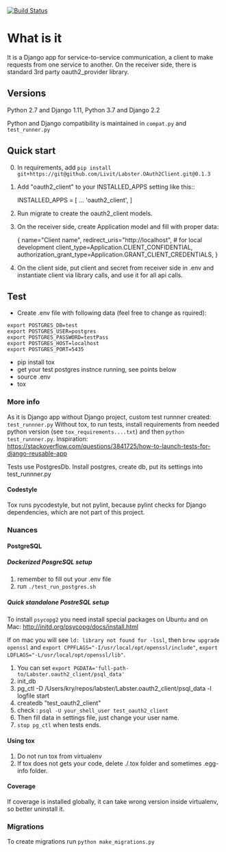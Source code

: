 [![Build Status](https://drone.labster.com/api/badges/Livit/Labster.OAuth2Client/status.svg)](https://drone.labster.com/Livit/Labster.OAuth2Client)

What is it
=====

It is a Django app for service-to-service communication, a client to make requests from one service to another.
On the receiver side, there is standard 3rd party oauth2_provider library.

Versions
--------
Python 2.7 and Django 1.11,
Python 3.7 and Django 2.2

Python and Django compatibility is maintained in `compat.py` and `test_runner.py`

Quick start
-----------

0. In requirements, add `pip install git+https://git@github.com/Livit/Labster.OAuth2Client.git@0.1.3`

1. Add "oauth2_client" to your INSTALLED_APPS setting like this::

    INSTALLED_APPS = [
        ...
        'oauth2_client',
    ]

2. Run migrate to create the oauth2_client models.

3. On the receiver side, create Application model and fill with proper data:

    {
        name="Client name",
        redirect_uris="http://localhost",  # for local development
        client_type=Application.CLIENT_CONFIDENTIAL,
        authorization_grant_type=Application.GRANT_CLIENT_CREDENTIALS,
    }

4. On the client side, put client and secret from receiver side in .env and instantiate client via library calls, and use it for all api calls.


Test
----
- Create .env file with following data (feel free to change as rquired):
```shell script
export POSTGRES_DB=test
export POSTGRES_USER=postgres
export POSTGRES_PASSWORD=testPass
export POSTGRES_HOST=localhost
export POSTGRES_PORT=5435
```

- pip install tox
- get your test postgres instnce running, see points below
- source .env
- tox

### More info
As it is Django app without Django project, custom test runnner created: `test_runnner.py`
Without tox, to run tests, install requirements from needed python version (see `tox_requirements....txt`) and then `python test_runnner.py`. Inspiration: https://stackoverflow.com/questions/3841725/how-to-launch-tests-for-django-reusable-app

Tests use PostgresDb. Install postgres, create db, put its settings into test_runnner.py

#### Codestyle

Tox runs pycodestyle, but not pylint, because pylint checks for Django dependencies, which are not part of this project.

### Nuances

#### PostgreSQL

##### Dockerized PosgreSQL setup
1. remember to fill out your .env file
3. run `./test_run_postgres.sh`

##### Quick standalone PostreSQL setup
To install `psycopg2` you need install special packages on Ubuntu and on Mac: http://initd.org/psycopg/docs/install.html

If on mac you will see `ld: library not found for -lssl`, then `brew upgrade openssl`
and `export CPPFLAGS="-I/usr/local/opt/openssl/include"`, `export LDFLAGS="-L/usr/local/opt/openssl/lib"`.

1. You can set `export PGDATA='full-path-to/Labster.oauth2_client/psql_data'`
2. init_db
3. pg_ctl -D /Users/kry/repos/labster/Labster.oauth2_client/psql_data -l logfile start
4. createdb "test_oauth2_client"
5. check : `psql -U your_shell_user test_oauth2_client`
6. Then fill data in settings file, just change your user name.
7. `stop pg_ctl` when tests ends.


#### Using tox
1. Do not run tox from virtualenv
2. If tox does not gets your code, delete ./.tox folder and sometimes .egg-info folder.

#### Coverage
If coverage is installed globally, it can take wrong version inside virtualenv, so better uninstall it.

### Migrations
To create migrations run ```python make_migrations.py```
